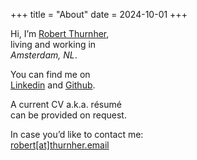 +++
title = "About"
date = 2024-10-01
+++

Hi, I’m [Robert Thurnher](https://robi42.net/),  
living and working in  
_Amsterdam, NL_.

You can find me on  
[Linkedin](https://linkedin.com/in/rthurnher) and [Github](https://github.com/robi42).

A current CV a.k.a. résumé  
can be provided on request.

In case you’d like to contact me:  
[robert[at]thurnher.email](mailto:robert@thurnher.email)

